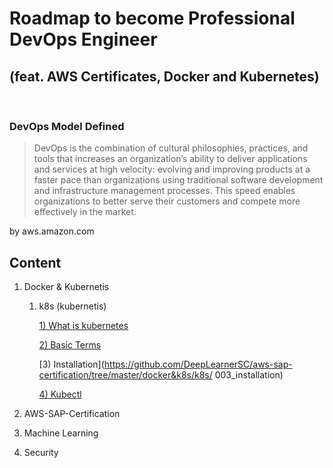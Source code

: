 # Roadmap to become Professional DevOps Engineer

## (feat. AWS Certificates, Docker and Kubernetes)

<br/>

### DevOps Model Defined

> DevOps is the combination of cultural philosophies, practices, and tools that increases an organization’s ability to deliver applications and services at high velocity: evolving and improving products at a faster pace than organizations using traditional software development and infrastructure management processes. This speed enables organizations to better serve their customers and compete more effectively in the market.

by aws.amazon.com

## Content

1. Docker & Kubernetis

   1. k8s (kubernetis)

      [1) What is kubernetes](https://github.com/DeepLearnerSC/aws-sap-certification/tree/master/docker&k8s/k8s/001_what_is_kubernetes)

      [2) Basic Terms](https://github.com/DeepLearnerSC/aws-sap-certification/tree/master/docker&k8s/k8s/002_basic_terminology)

      [3) Installation](https://github.com/DeepLearnerSC/aws-sap-certification/tree/master/docker&k8s/k8s/
      003_installation)

      [4) Kubectl](https://github.com/DeepLearnerSC/aws-sap-certification/tree/master/docker&k8s/k8s/004_kubectl)

2. AWS-SAP-Certification

3. Machine Learning

4. Security
